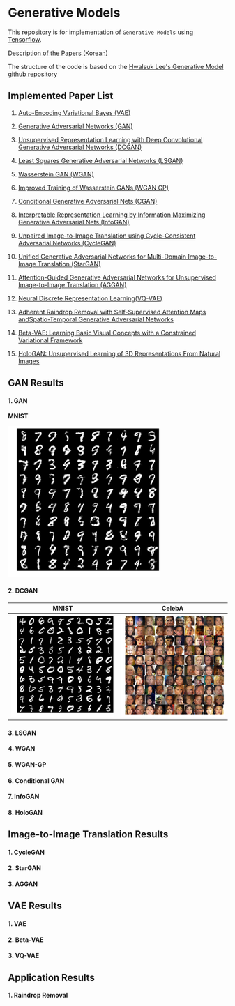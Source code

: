 # Generative Models

This repository is for implementation of `Generative Models` using [Tensorflow](https://www.tensorflow.org). 

[Description of the Papers (Korean)](https://www.notion.so/Code-Description-53c93afd0b9740728143ffab1b2caa2f)

The structure of the code is based on the [Hwalsuk Lee's Generative Model github repository](https://github.com/hwalsuklee/tensorflow-generative-model-collections)  



## Implemented Paper List

1. [Auto-Encoding Variational Bayes (VAE)](https://arxiv.org/abs/1312.6114)
2. [Generative Adversarial Networks (GAN)](https://arxiv.org/abs/1406.2661)
3. [Unsupervised Representation Learning with Deep Convolutional Generative Adversarial Networks (DCGAN)](https://arxiv.org/abs/1511.06434)
4. [Least Squares Generative Adversarial Networks (LSGAN)](https://arxiv.org/abs/1611.04076)
5. [Wasserstein GAN (WGAN)](https://arxiv.org/abs/1701.07875)
6. [Improved Training of Wasserstein GANs (WGAN GP)](https://arxiv.org/abs/1704.00028)
7. [Conditional Generative Adversarial Nets (CGAN)](https://arxiv.org/abs/1411.1784)
8. [Interpretable Representation Learning by Information Maximizing Generative Adversarial Nets (InfoGAN)](https://arxiv.org/abs/1606.03657)
9. [Unpaired Image-to-Image Translation using Cycle-Consistent Adversarial Networks (CycleGAN)](https://arxiv.org/abs/1703.10593)
10. [Unified Generative Adversarial Networks for Multi-Domain Image-to-Image Translation (StarGAN)](https://arxiv.org/abs/1711.09020)
11. [Attention-Guided Generative Adversarial Networks for Unsupervised Image-to-Image Translation (AGGAN)](https://arxiv.org/abs/1903.12296)
12. [Neural Discrete Representation Learning(VQ-VAE)](https://arxiv.org/abs/1711.00937)
13. [Adherent Raindrop Removal with Self-Supervised Attention Maps andSpatio-Temporal Generative Adversarial Networks](http://openaccess.thecvf.com/content_ICCVW_2019/papers/ADW/Alletto_Adherent_Raindrop_Removal_with_Self-Supervised_Attention_Maps_and_Spatio-Temporal_Generative_ICCVW_2019_paper.pdf)

14. [Beta-VAE: Learning Basic Visual Concepts with a Constrained Variational Framework](https://openreview.net/forum?id=Sy2fzU9gl)

15. [HoloGAN: Unsupervised Learning of 3D Representations From Natural Images](https://arxiv.org/abs/1904.01326)



## GAN Results

#### 1. GAN

**MNIST**

<img src="./image/GAN_MNIST.png" width="350">



#### 2. DCGAN

|                      MNIST                      |                      CelebA                      |
| :---------------------------------------------: | :----------------------------------------------: |
| <img src="./image/DCGAN_MNIST.png" width="400"> | <img src="./image/DCGAN_celebA.png" width="400"> |



#### 3. LSGAN



#### 4. WGAN



#### 5. WGAN-GP



#### 6. Conditional GAN



#### 7. InfoGAN



#### 8. HoloGAN



## Image-to-Image Translation Results

#### 1. CycleGAN



#### 2. StarGAN



#### 3. AGGAN



## VAE Results

#### 1. VAE



#### 2. Beta-VAE



#### 3. VQ-VAE



## Application Results

#### 1. Raindrop Removal





